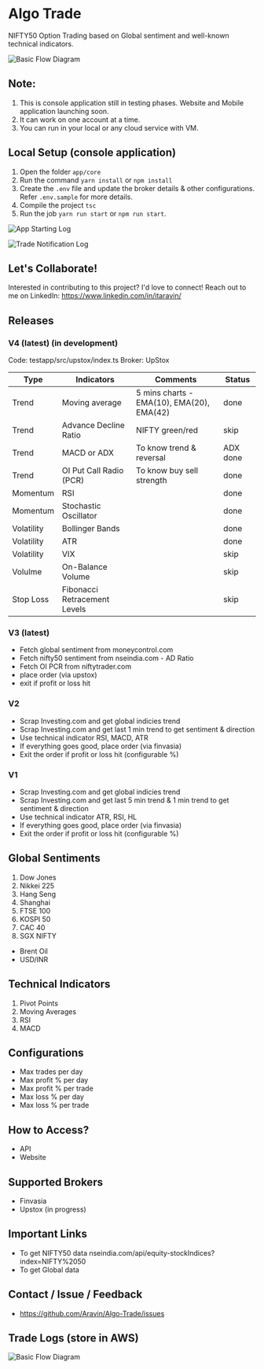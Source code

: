 # Algo Trade

NIFTY50 Option Trading based on Global sentiment and well-known technical indicators.

![Basic Flow Diagram](/assets/images/basic-flow-diagram.png)

## Note:

1. This is console application still in testing phases. Website and Mobile application launching soon.
2. It can work on one account at a time.
3. You can run in your local or any cloud service with VM.


## Local Setup (console application)

1. Open the folder `app/core`
2. Run the command `yarn install` or `npm install`
3. Create the `.env` file and update the broker details & other configurations. Refer `.env.sample` for more details.
4. Compile the project `tsc`
5. Run the job `yarn run start` or `npm run start`.

![App Starting Log](/assets/images/app-start.png)

![Trade Notification Log](/assets/images/telegram-notify.jpg)

## Let's Collaborate! 

Interested in contributing to this project? I'd love to connect! Reach out to me on LinkedIn: <https://www.linkedin.com/in/itaravin/>

## Releases

### V4 (latest) (in development)

Code: testapp/src/upstox/index.ts
Broker: UpStox

| Type       | Indicators                   | Comments                                  | Status   |
| ---------- | ---------------------------- | ----------------------------------------- | -------- |
| Trend      | Moving average               | 5 mins charts - EMA(10), EMA(20), EMA(42) | done     |
| Trend      | Advance Decline Ratio        | NIFTY green/red                           | skip     |
| Trend      | MACD or ADX                  | To know trend & reversal                  | ADX done |
| Trend      | OI Put Call Radio (PCR)      | To know buy sell strength                 | done     |
| Momentum   | RSI                          |                                           | done     |
| Momentum   | Stochastic Oscillator        |                                           | done     |
| Volatility | Bollinger Bands              |                                           | done     |
| Volatility | ATR                          |                                           | done     |
| Volatility | VIX                          |                                           | skip     |
| Volulme    | On-Balance Volume            |                                           | skip     |
| Stop Loss  | Fibonacci Retracement Levels |                                           | skip     |


### V3 (latest)

- Fetch global sentiment from moneycontrol.com
- Fetch nifty50 sentiment from nseindia.com - AD Ratio
- Fetch OI PCR from niftytrader.com
- place order (via upstox)
- exit if profit or loss hit

### V2

- Scrap Investing.com and get global indicies trend
- Scrap Investing.com and get last 1 min trend to get sentiment & direction
- Use technical indicator RSI, MACD, ATR
- If everything goes good, place order (via finvasia)
- Exit the order if profit or loss hit (configurable %)

### V1

- Scrap Investing.com and get global indicies trend
- Scrap Investing.com and get last 5 min trend & 1 min trend to get sentiment & direction
- Use technical indicator ATR, RSI, HL
- If everything goes good, place order (via finvasia)
- Exit the order if profit or loss hit (configurable %)

## Global Sentiments

1. Dow Jones
2. Nikkei 225
3. Hang Seng
4. Shanghai
5. FTSE 100
6. KOSPI 50
7. CAC 40
8. SGX NIFTY

- Brent Oil
- USD/INR

## Technical Indicators

1. Pivot Points
2. Moving Averages
3. RSI
4. MACD

## Configurations

- Max trades per day
- Max profit % per day
- Max profit % per trade
- Max loss % per day
- Max loss % per trade

## How to Access?

- API
- Website

## Supported Brokers

- Finvasia
- Upstox (in progress)

## Important Links

- To get NIFTY50 data nseindia.com/api/equity-stockIndices?index=NIFTY%2050
- To get Global data

## Contact / Issue / Feedback

- <https://github.com/Aravin/Algo-Trade/issues>


## Trade Logs (store in AWS)

![Basic Flow Diagram](assets/images/trade-log.png)
